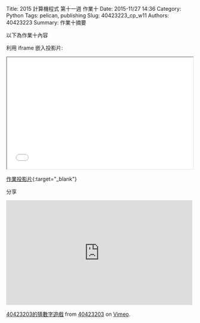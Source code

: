 Title: 2015 計算機程式 第十一週 作業十
Date: 2015-11/27 14:36
Category: Python
Tags: pelican, publishing
Slug: 40423223_cp_w11
Authors: 40423223
Summary: 作業十摘要

以下為作業十內容

利用 iframe 嵌入投影片:

<iframe src="40423223_cp_w11_p.html" width="500" height="300"></iframe>

[作業投影片](40423223_cp_w11_p.html){:target="_blank"}

分享
<iframe src="https://player.vimeo.com/video/150517321" width="500" height="281" frameborder="0" webkitallowfullscreen mozallowfullscreen allowfullscreen></iframe> <p><a href="https://vimeo.com/150517321">40423203的猜數字遊戲</a> from <a href="https://vimeo.com/user46241007">40423203</a> on <a href="https://vimeo.com">Vimeo</a>.</p>